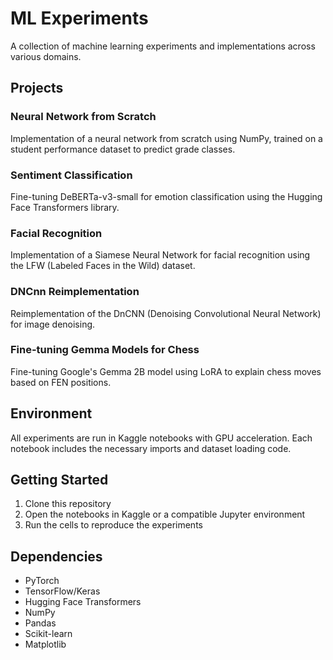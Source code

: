 # ML Experiments

A collection of machine learning experiments and implementations across various domains.

## Projects

### Neural Network from Scratch
Implementation of a neural network from scratch using NumPy, trained on a student performance dataset to predict grade classes.

### Sentiment Classification
Fine-tuning DeBERTa-v3-small for emotion classification using the Hugging Face Transformers library.

### Facial Recognition
Implementation of a Siamese Neural Network for facial recognition using the LFW (Labeled Faces in the Wild) dataset.

### DNCnn Reimplementation
Reimplementation of the DnCNN (Denoising Convolutional Neural Network) for image denoising.

### Fine-tuning Gemma Models for Chess
Fine-tuning Google's Gemma 2B model using LoRA to explain chess moves based on FEN positions.

## Environment

All experiments are run in Kaggle notebooks with GPU acceleration. Each notebook includes the necessary imports and dataset loading code.

## Getting Started

1. Clone this repository
2. Open the notebooks in Kaggle or a compatible Jupyter environment
3. Run the cells to reproduce the experiments

## Dependencies

- PyTorch
- TensorFlow/Keras
- Hugging Face Transformers
- NumPy
- Pandas
- Scikit-learn
- Matplotlib
